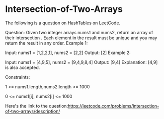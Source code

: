 # Intersection-of-Two-Arrays
The following is a question on HashTables on LeetCode. 

Question:   Given two integer arrays nums1 and nums2, return an array of their  intersection . Each element in the result must be unique and you may return the result in any order.
Example 1:

Input: nums1 = [1,2,2,1], nums2 = [2,2]
Output: [2]
Example 2:

Input: nums1 = [4,9,5], nums2 = [9,4,9,8,4]
Output: [9,4]
Explanation: [4,9] is also accepted.
 

Constraints:

1 <= nums1.length,nums2.length <= 1000

0 <= nums1[i], nums2[i] <= 1000


Here's the link to the question:https://leetcode.com/problems/intersection-of-two-arrays/description/
